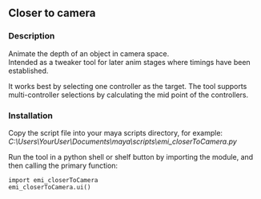 ## Closer to camera

### Description

Animate the depth of an object in camera space. <br />
Intended as a tweaker tool for later anim stages where timings have been established.

It works best by selecting one controller as the target. The tool supports multi-controller selections by calculating the mid point of the controllers.<br />


### Installation

Copy the script file into your maya scripts directory, for example:<br />
_C:\Users\YourUser\Documents\maya\scripts\emi_closerToCamera.py_
 
Run the tool in a python shell or shelf button by importing the module, 
and then calling the primary function:
```
import emi_closerToCamera
emi_closerToCamera.ui()
```

 
